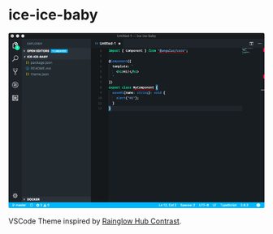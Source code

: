# ice-ice-baby

![](screenshot.png)

VSCode Theme inspired by [Rainglow Hub Contrast](https://github.com/rainglow/vscode/blob/master/themes/hub-contrast.json).